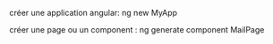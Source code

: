 créer une application angular:
ng new MyApp

créer une page ou un component :
ng generate component MailPage
